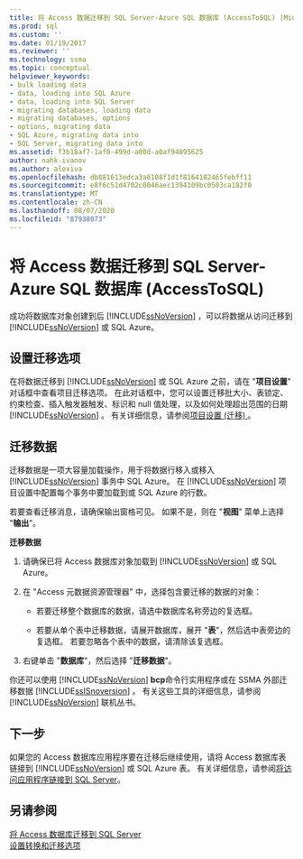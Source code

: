 ```yaml
---
title: 将 Access 数据迁移到 SQL Server-Azure SQL 数据库 (AccessToSQL) |Microsoft Docs
ms.prod: sql
ms.custom: ''
ms.date: 01/19/2017
ms.reviewer: ''
ms.technology: ssma
ms.topic: conceptual
helpviewer_keywords:
- bulk loading data
- data, loading into SQL Azure
- data, loading into SQL Server
- migrating databases, loading data
- migrating databases, options
- options, migrating data
- SQL Azure, migrating data into
- SQL Server, migrating data into
ms.assetid: f3b18af7-1af0-499d-a00d-a0af94895625
author: nahk-ivanov
ms.author: alexiva
ms.openlocfilehash: db881613edca3a6108f1d1f8164182465febff11
ms.sourcegitcommit: e8f6c51d4702c0046aec1394109bc0503ca182f0
ms.translationtype: MT
ms.contentlocale: zh-CN
ms.lasthandoff: 08/07/2020
ms.locfileid: "87938073"
---
```

# <a name="migrating-access-data-into-sql-server---azure-sql-database-accesstosql"></a>将 Access 数据迁移到 SQL Server-Azure SQL 数据库 (AccessToSQL) 
成功将数据库对象创建到后 [!INCLUDE[ssNoVersion](../../includes/ssnoversion-md.md)] ，可以将数据从访问迁移到 [!INCLUDE[ssNoVersion](../../includes/ssnoversion-md.md)] 或 SQL Azure。  
  
## <a name="setting-migration-options"></a>设置迁移选项  
在将数据迁移到 [!INCLUDE[ssNoVersion](../../includes/ssnoversion-md.md)] 或 SQL Azure 之前，请在 "**项目设置**" 对话框中查看项目迁移选项。 在此对话框中，您可以设置迁移批大小、表锁定、约束检查、插入触发器触发、标识和 null 值处理，以及如何处理超出范围的日期 [!INCLUDE[ssNoVersion](../../includes/ssnoversion-md.md)] 。 有关详细信息，请参阅[项目设置 (迁移) ](https://msdn.microsoft.com/4caebc9c-8680-4b99-a8fa-89c43161c95d)。  
  
## <a name="migrating-data"></a>迁移数据  
迁移数据是一项大容量加载操作，用于将数据行移入或移入 [!INCLUDE[ssNoVersion](../../includes/ssnoversion-md.md)] 事务中 SQL Azure。 在 [!INCLUDE[ssNoVersion](../../includes/ssnoversion-md.md)] 项目设置中配置每个事务中要加载到或 SQL Azure 的行数。  
  
若要查看迁移消息，请确保输出窗格可见。 如果不是，则在 "**视图**" 菜单上选择 "**输出**"。  
  
**迁移数据**  
  
1.  请确保已将 Access 数据库对象加载到 [!INCLUDE[ssNoVersion](../../includes/ssnoversion-md.md)] 或 SQL Azure。  
  
2.  在 "Access 元数据资源管理器" 中，选择包含要迁移的数据的对象：  
  
    -   若要迁移整个数据库的数据，请选中数据库名称旁边的复选框。  
  
    -   若要从单个表中迁移数据，请展开数据库，展开 "**表**"，然后选中表旁边的复选框。 若要忽略各个表中的数据，请清除该复选框。  
  
3.  右键单击 "**数据库**"，然后选择 "**迁移数据**"。  
  
你还可以使用 [!INCLUDE[ssNoVersion](../../includes/ssnoversion-md.md)] **bcp**命令行实用程序或在 SSMA 外部迁移数据 [!INCLUDE[ssISnoversion](../../includes/ssisnoversion-md.md)] 。 有关这些工具的详细信息，请参阅 [!INCLUDE[ssNoVersion](../../includes/ssnoversion-md.md)] 联机丛书。  
  
## <a name="next-step"></a>下一步  
如果您的 Access 数据库应用程序要在迁移后继续使用，请将 Access 数据库表链接到 [!INCLUDE[ssNoVersion](../../includes/ssnoversion-md.md)] 或 SQL Azure 表。 有关详细信息，请参阅[将访问应用程序链接到 SQL Server](linking-access-applications-to-sql-server-azure-sql-db-accesstosql.md)。  
  
## <a name="see-also"></a>另请参阅  
[将 Access 数据库迁移到 SQL Server](migrating-access-databases-to-sql-server-azure-sql-db-accesstosql.md)  
[设置转换和迁移选项](setting-conversion-and-migration-options-accesstosql.md)  
  
